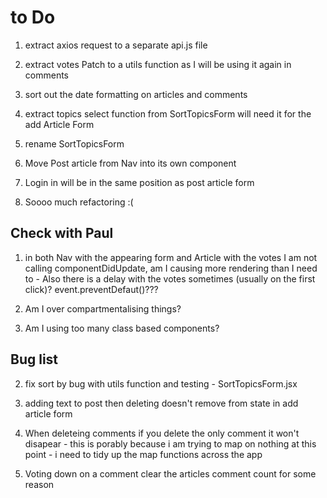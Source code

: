 # to Do

1. extract axios request to a separate api.js file 



3. extract votes Patch to a utils function as I will be using it again in comments

4. sort out the date formatting on articles and comments

5. extract topics select function from SortTopicsForm will need it for the add Article Form

6. rename SortTopicsForm

5. Move Post article from Nav into its own component 

6. Login in will be in the same position as post article form

7. Soooo much refactoring :(


## Check with Paul 

1. in both Nav with the appearing form and Article with the votes I am not calling componentDidUpdate, am I causing more rendering than I need to - Also there is a delay with the votes sometimes (usually on the first click)? event.preventDefaut()???

2. Am I over compartmentalising things? 

3. Am I using too many class based components?


## Bug list

2. fix sort by bug with utils function and testing - SortTopicsForm.jsx

3. adding text to post then deleting doesn't remove from state in add article form 

4. When deleteing comments if you delete the only comment it won't disapear - this is porably because i am trying to map on nothing at this point - i need to tidy up the map functions across the app

5. Voting down on a comment clear the articles comment count for some reason